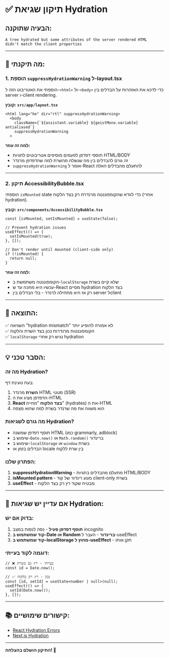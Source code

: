 # ✅ תיקון שגיאת Hydration

## הבעיה שתוקנה:
```
A tree hydrated but some attributes of the server rendered HTML 
didn't match the client properties
```

---

## 🔧 מה תיקנתי:

### 1. **הוספת `suppressHydrationWarning` ל-layout.tsx**

הוספתי את האטריבוט הזה ל-`<html>` ול-`<body>` כדי לדכא את האזהרות על הבדלים בין server ו-client rendering.

**קובץ: `src/app/layout.tsx`**

```tsx
<html lang="he" dir="rtl" suppressHydrationWarning>
  <body
    className={`${assistant.variable} ${geistMono.variable} antialiased`}
    suppressHydrationWarning
  >
```

**למה זה עוזר:**
- תוספי דפדפן לפעמים מוסיפים אטריבוטים לתגיות HTML/BODY
- זה גורם להבדלים בין מה שנשלח מהשרת למה שהדפדפן מרנדר
- `suppressHydrationWarning` אומר ל-React להתעלם מהבדלים האלה

---

### 2. **תיקון AccessibilityBubble.tsx**

הוספתי `isMounted` state כדי לוודא שהקומפוננטה מרנדרת רק בצד הלקוח (אחרי hydration).

**קובץ: `src/components/AccessibilityBubble.tsx`**

```tsx
const [isMounted, setIsMounted] = useState(false);

// Prevent hydration issues
useEffect(() => {
  setIsMounted(true);
}, []);

// Don't render until mounted (client-side only)
if (!isMounted) {
  return null;
}
```

**למה זה עוזר:**
- הקומפוננטה משתמשת ב-`localStorage` שלא קיים בשרת
- עכשיו היא מחכה עד ש-React מסיים hydration בצד הלקוח
- רק אז היא מתחילה לרנדר - בלי הבדלים בין server לclient

---

## 🎯 התוצאה:

✅ השגיאה "hydration mismatch" לא אמורה להופיע יותר  
✅ הקומפוננטות מרנדרות נכון בצד השרת והלקוח  
✅ `localStorage` נגיש רק אחרי hydration  

---

## 💡 הסבר טכני:

### מה זה Hydration?
בעת טעינת דף:
1. **השרת** מרנדר HTML סטטי (SSR)
2. הדפדפן מציג את ה-HTML
3. **React בצד הלקוח** "מחייה" (hydrates) את ה-HTML
4. הוא משווה את מה שרנדר בשרת למה שהוא מצפה

### מה גורם לשגיאות Hydration?
- תוסף דפדפן שמשנה HTML (כמו grammarly, adblock)
- שימוש ב-`Date.now()` או `Math.random()` ברינדור
- שימוש ב-`localStorage` או `window` בשרת
- הבדלים בזמן או locale בין שרת ללקוח

### הפתרון שלנו:
1. **suppressHydrationWarning** - מתעלם מהבדלים בתגיות HTML/BODY
2. **isMounted pattern** - מונע רינדור של קוד client-only בשרת
3. **useEffect** - מבטיח שקוד רץ רק בצד הלקוח

---

## 🚀 אם עדיין יש שגיאות Hydration:

### בדוק אם יש:
1. **תוסף דפדפן פעיל** - נסה לנסות במצב incognito
2. **קוד שמשתמש ב-Date או Random ברינדור** - העבר ל-useEffect
3. **קוד שמשתמש ב-localStorage מחוץ ל-useEffect** - תקן אותו

### דוגמה לקוד בעייתי:
```tsx
// ❌ בעייתי - רץ גם בשרת
const id = Date.now();

// ✅ נכון - רץ רק בלקוח
const [id, setId] = useState<number | null>(null);
useEffect(() => {
  setId(Date.now());
}, []);
```

---

## 📚 קישורים שימושיים:

- [React Hydration Errors](https://react.dev/link/hydration-mismatch)
- [Next.js Hydration](https://nextjs.org/docs/messages/react-hydration-error)

---

**התיקון הושלם בהצלחה! 🎉**
